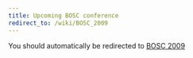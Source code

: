 ```yaml
---
title: Upcoming BOSC conference
redirect_to: /wiki/BOSC_2009
---
```


You should automatically be redirected to [BOSC 2009](/wiki/BOSC_2009)

